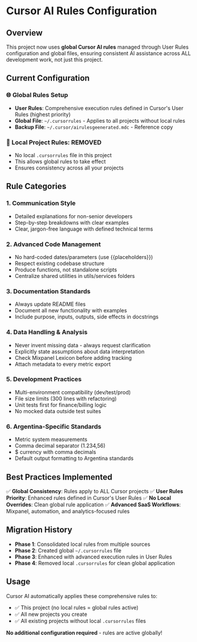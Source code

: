 # Cursor AI Rules Configuration

## Overview
This project now uses **global Cursor AI rules** managed through User Rules configuration and global files, ensuring consistent AI assistance across ALL development work, not just this project.

## Current Configuration

### 🌐 **Global Rules Setup**
- **User Rules**: Comprehensive execution rules defined in Cursor's User Rules (highest priority)
- **Global File**: `~/.cursorrules` - Applies to all projects without local rules
- **Backup File**: `~/.cursor/airulesgeenerated.mdc` - Reference copy

### 🚫 **Local Project Rules: REMOVED**
- No local `.cursorrules` file in this project
- This allows global rules to take effect
- Ensures consistency across all your projects

## Rule Categories

### 1. Communication Style
- Detailed explanations for non-senior developers
- Step-by-step breakdowns with clear examples
- Clear, jargon-free language with defined technical terms

### 2. Advanced Code Management
- No hard-coded dates/parameters (use {{placeholders}})
- Respect existing codebase structure
- Produce functions, not standalone scripts
- Centralize shared utilities in utils/services folders

### 3. Documentation Standards
- Always update README files
- Document all new functionality with examples
- Include purpose, inputs, outputs, side effects in docstrings

### 4. Data Handling & Analysis
- Never invent missing data - always request clarification
- Explicitly state assumptions about data interpretation
- Check Mixpanel Lexicon before adding tracking
- Attach metadata to every metric export

### 5. Development Practices
- Multi-environment compatibility (dev/test/prod)
- File size limits (300 lines with refactoring)
- Unit tests first for finance/billing logic
- No mocked data outside test suites

### 6. Argentina-Specific Standards
- Metric system measurements
- Comma decimal separator (1.234,56)
- $ currency with comma decimals
- Default output formatting to Argentina standards

## Best Practices Implemented

✅ **Global Consistency**: Rules apply to ALL Cursor projects
✅ **User Rules Priority**: Enhanced rules defined in Cursor's User Rules
✅ **No Local Overrides**: Clean global rule application
✅ **Advanced SaaS Workflows**: Mixpanel, automation, and analytics-focused rules

## Migration History

- **Phase 1**: Consolidated local rules from multiple sources
- **Phase 2**: Created global `~/.cursorrules` file
- **Phase 3**: Enhanced with advanced execution rules in User Rules
- **Phase 4**: Removed local `.cursorrules` for clean global application

## Usage

Cursor AI automatically applies these comprehensive rules to:
- ✅ This project (no local rules = global rules active)
- ✅ All new projects you create
- ✅ All existing projects without local `.cursorrules` files

**No additional configuration required** - rules are active globally! 